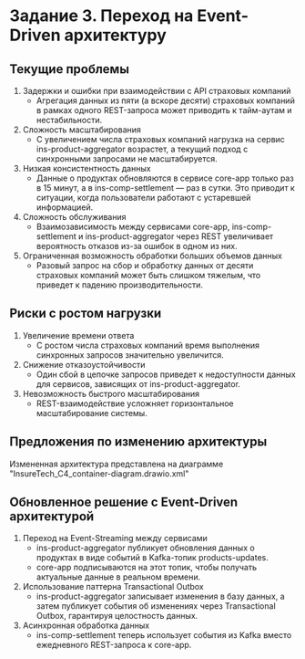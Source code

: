# Задание 3. Переход на Event-Driven архитектуру

## Текущие проблемы
1. Задержки и ошибки при взаимодействии с API страховых компаний
   - Агрегация данных из пяти (а вскоре десяти) страховых компаний в рамках одного REST-запроса может приводить к тайм-аутам и нестабильности.
2. Сложность масштабирования
   - С увеличением числа страховых компаний нагрузка на сервис ins-product-aggregator возрастет, а текущий подход с синхронными запросами не масштабируется.
3. Низкая консистентность данных
   - Данные о продуктах обновляются в сервисе core-app только раз в 15 минут, а в ins-comp-settlement — раз в сутки. Это приводит к ситуации, когда пользователи работают с устаревшей информацией.
4. Сложность обслуживания
   - Взаимозависимость между сервисами core-app, ins-comp-settlement и ins-product-aggregator через REST увеличивает вероятность отказов из-за ошибок в одном из них.
5. Ограниченная возможность обработки больших объемов данных
   - Разовый запрос на сбор и обработку данных от десяти страховых компаний может быть слишком тяжелым, что приведет к падению производительности.

## Риски с ростом нагрузки
1. Увеличение времени ответа
   - С ростом числа страховых компаний время выполнения синхронных запросов значительно увеличится.
2. Снижение отказоустойчивости
   - Один сбой в цепочке запросов приведет к недоступности данных для сервисов, зависящих от ins-product-aggregator.
3. Невозможность быстрого масштабирования
   - REST-взаимодействие усложняет горизонтальное масштабирование системы.

## Предложения по изменению архитектуры
Измененная архитектура представлена на диаграмме "InsureTech_C4_сontainer-diagram.drawio.xml"

## Обновленное решение с Event-Driven архитектурой
1. Переход на Event-Streaming между сервисами
   - ins-product-aggregator публикует обновления данных о продуктах в виде событий в Kafka-топик products-updates.
   - core-app подписываются на этот топик, чтобы получать актуальные данные в реальном времени.
2. Использование паттерна Transactional Outbox
   - ins-product-aggregator записывает изменения в базу данных, а затем публикует события об изменениях через Transactional Outbox, гарантируя целостность данных.
3. Асинхронная обработка данных
   - ins-comp-settlement теперь использует события из Kafka вместо ежедневного REST-запроса к core-app.